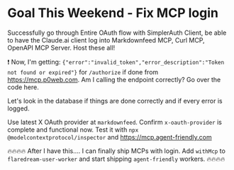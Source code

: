 # Goal This Weekend - Fix MCP login

Successfully go through Entire OAuth flow with SimplerAuth Client, be able to have the Claude.ai client log into Markdownfeed MCP, Curl MCP, OpenAPI MCP Server. Host these all!

❗️ Now, I'm getting: `{"error":"invalid_token","error_description":"Token not found or expired"}` for `/authorize` if done from https://mcp.p0web.com. Am I calling the endpoint correctly? Go over the code here.

Let's look in the database if things are done correctly and if every error is logged.

Use latest X OAuth provider at `markdownfeed`. Confirm `x-oauth-provider` is complete and functional now. Test it with `npx @modelcontextprotocol/inspector` and https://mcp.agent-friendly.com

🔥🔥🔥🔥 After I have this.... I can finally ship MCPs with login. Add `withMcp` to `flaredream-user-worker` and start shipping `agent-friendly` workers. 🔥🔥🔥🔥
